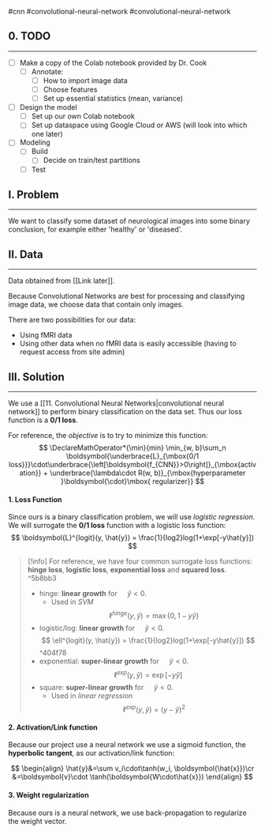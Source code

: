 #cnn #convolutional-neural-network #convolutional-neural-network 

## 0. TODO
---
- [ ] Make a copy of the Colab notebook provided by Dr. Cook
	- [ ] Annotate:
		- [ ] How to import image data
		- [ ] Choose features
		- [ ] Set up essential statistics (mean, variance)
- [ ] Design the model
	- [ ] Set up our own Colab notebook
	- [ ] Set up dataspace using Google Cloud or AWS (will look into which one later)
- [ ] Modeling
	- [ ] Build
		- [ ] Decide on train/test partitions
	- [ ] Test

## I. Problem
---
We want to classify some dataset of neurological images into some binary conclusion, for example either 'healthy' or 'diseased'.


## II. Data
---
Data obtained from [[Link later]].

Because Convolutional Networks are best for processing and classifying image data, we choose data that contain only images.

There are two possibilities for our data:

- Using fMRI data
- Using other data when no fMRI data is easily accessible (having to request access from site admin)

## III. Solution
---
We use a [[11. Convolutional Neural Networks|convolutional neural network]] to perform binary classification on the data set. Thus our loss function is a **0/1 loss**.

For reference, the *objective* is to try to minimize this function:
$$
\DeclareMathOperator*{\min}{min}
\min_{w, b}\sum_n \boldsymbol{\underbrace{L}_{\mbox{0/1 loss}}}\cdot\underbrace{\left[\boldsymbol{f_{CNN}}>0\right]}_{\mbox{activation}} + \underbrace{\lambda\cdot R(w, b)}_{\mbox{hyperparameter }\boldsymbol{\cdot}\mbox{ regularizer}}
$$


#### 1. Loss Function

Since ours is a binary classification problem, we will use *logistic regression*. We will surrogate the **0/1 loss** function with a logistic loss function:
$$
\boldsymbol{L}^{logit}(y, \hat{y}) = \frac{1}{log2}log(1+\exp[-y\hat{y}])
$$

> [!info]
> For reference, we have four common surrogate loss functions: **hinge loss**, **logistic loss**, **exponential loss** and **squared loss**. ^5b8bb3
> 
> - hinge: **linear growth** for $\quad\hat{y} < 0$.
> 	- Used in *SVM*
> $$
> \DeclareMathOperator*{\max}{max}
> \ell^{hinge}(y, \hat{y}) = \max\{0, 1-y\hat{y}\}
> $$
> - logistic/log: **linear growth** for $\quad\hat{y} < 0$. 
> $$
> \ell^{logit}(y, \hat{y}) = \frac{1}{log2}log(1+\exp[-y\hat{y}])
> $$
> ^404f78
> - exponential: **super-linear growth** for $\quad\hat{y}<0$.
> $$
> \ell^{exp}(y, \hat{y}) = \exp[-y\hat{y}]
> $$
> - square: **super-linear growth** for $\quad\hat{y}<0$.
> 	- Used in *linear regression*
> $$
> \ell^{exp}(y, \hat{y}) = (y-\hat{y})^2
> $$
> 


#### 2. Activation/Link function

Because our project use a neural network we use a sigmoid function, the **hyperbolic tangent**, as our activation/link function:

$$
\begin{align}
\hat{y}&=\sum v_i\cdot\tanh(w_i, \boldsymbol{\hat{x}})\cr
&=\boldsymbol{v}\cdot \tanh(\boldsymbol{W\cdot\hat{x}})
\end{align}
$$


#### 3. Weight regularization

Because ours is a neural network, we use back-propagation to regularize the weight vector.

